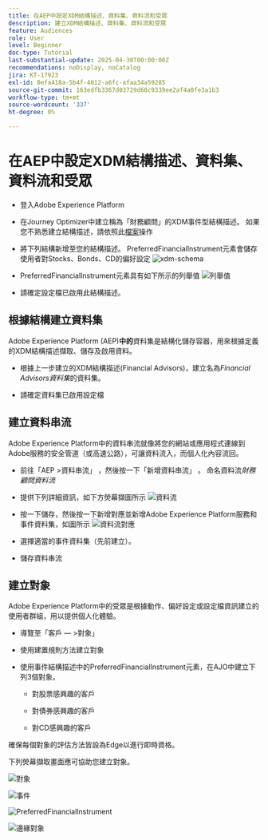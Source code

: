 ```yaml
---
title: 在AEP中設定XDM結構描述、資料集、資料流和受眾
description: 建立XDM結構描述、資料集、資料流和受眾
feature: Audiences
role: User
level: Beginner
doc-type: Tutorial
last-substantial-update: 2025-04-30T00:00:00Z
recommendations: noDisplay, noCatalog
jira: KT-17923
exl-id: 0efa418a-5b4f-4012-a6fc-afaa34a59285
source-git-commit: 163edfb3367d03729d68c9339ee2af4a0fe3a1b3
workflow-type: tm+mt
source-wordcount: '337'
ht-degree: 0%

---
```


# 在AEP中設定XDM結構描述、資料集、資料流和受眾

* 登入Adobe Experience Platform

* 在Journey Optimizer中建立稱為「財務顧問」的XDM事件型結構描述。 如果您不熟悉建立結構描述，請依照此[檔案](https://experienceleague.adobe.com/zh-hant/docs/experience-platform/xdm/tutorials/create-schema-ui)操作

* 將下列結構新增至您的結構描述。 PreferredFinancialInstrument元素會儲存使用者對Stocks、Bonds、CD的偏好設定
  ![xdm-schema](assets/xdm-schema.png)

* PreferredFinancialInstrument元素具有如下所示的列舉值
  ![列舉值](assets/enum-values.png)

* 請確定設定檔已啟用此結構描述。

## 根據結構建立資料集

Adobe Experience Platform (AEP)**中的**&#x200B;資料集是結構化儲存容器，用來根據定義的XDM結構描述擷取、儲存及啟用資料。

* 根據上一步建立的XDM結構描述(Financial Advisors)，建立名為&#x200B;_Financial Advisors資料集_&#x200B;的資料集。

* 請確定資料集已啟用設定檔

## 建立資料串流

Adobe Experience Platform中的資料串流就像將您的網站或應用程式連線到Adobe服務的安全管道（或高速公路），可讓資料流入，而個人化內容流回。

* 前往「AEP >資料串流」 ，然後按一下「新增資料串流」 。 命名資料流&#x200B;_財務顧問資料流_

* 提供下列詳細資訊，如下方熒幕擷圖所示
  ![資料流](assets/datastream.png)
* 按一下儲存，然後按一下新增對應並新增Adobe Experience Platform服務和事件資料集，如圖所示
  ![資料流對應](assets/datastream-service.png)

* 選擇適當的事件資料集（先前建立）。

* 儲存資料串流

## 建立對象

Adobe Experience Platform中的受眾是根據動作、偏好設定或設定檔資訊建立的使用者群組，用以提供個人化體驗。

* 導覽至「客戶 — >對象」
* 使用建置規則方法建立對象

* 使用事件結構描述中的PreferredFinancialInstrument元素，在AJO中建立下列3個對象。

   * 對股票感興趣的客戶

   * 對債券感興趣的客戶

   * 對CD感興趣的客戶

確保每個對象的評估方法皆設為Edge以進行即時資格。

下列熒幕擷取畫面應可協助您建立對象。

![對象](assets/rule-based-audience.png)

![事件](assets/event-attribute.png)


![PreferredFinancialInstrument](assets/stock-customers.png)

![邊緣對象](assets/audience-edge.png)
